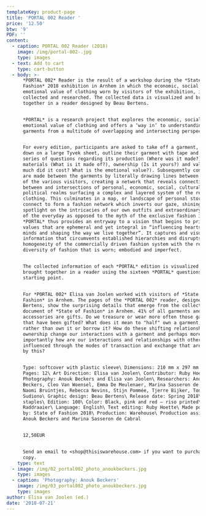 ```yaml
---
templateKey: product-page
title: 'PORTAL 002 Reader '
price: '12.50'
btw: '9'
PDF: ''
content:
  - caption: PORTAL 002 Reader (2018)
    image: /img/portal-002-.jpg
    type: images
  - text: Add to cart
    type: cart-button
  - body: >-
      *PORTAL 002* Reader is the result of a workshop during the *State of
      Fashion* 2018 exhibition in Arnhem in which the economic, social and
      emotional value of clothing worn by visitors of the exhibition, is
      collected and researched. The collected data is visualized and brought
      together in a reader designed by Beau Bertens.


      *PORTAL* is a research project that explores the economic, social and
      emotional value of clothing and offers a ‘way in’ to understanding
      garments from a multitude of overlapping and intersecting perspectives.


      For every edition, participants are asked to take off a garment, lay it
      down on a large Tyvek sheet, outline their garment with tape and answer a
      series of questions regarding its production (Where was it made?),
      materials (What is it made of?), ownership (Is it yours?) and value (How
      much did it cost? What is the emotional value?). Subsequently connections
      are made between the garments by literally drawing lines between the items
      of the various visitors, creating a network that reveals connections
      between and intersections of personal, economic, social, cultural and
      political realms surfacing a complex and layered system of the reality of
      clothing. This culminates in a map, or landscape of personal stories that
      connect to form a fashion network which inverts our gaze, shining a
      spotlight on the intricacies of our own outfits and extraordinary aspects
      of the everyday as opposed to the myth of the exclusive fashion image.
      *PORTAL* thus provides an entryway to a vision that begins to prioritise
      values that are ephemeral and yet integral in “influencing hearts and
      minds and shaping the way we live together”. It captures and visualises
      information that circumvents established hierarchies and disrupts the
      homogeneity of the commercially driven fashion system with the refreshing
      diversity of fashion that is worn; embodied and imperfect.


      The collected information of each *PORTAL* edition is visualized and
      brought together in a reader using the sixteen *PORTAL* questions as their
      starting point.


      For *PORTAL 002* Elisa van Joolen worked with visitors of *State of
      Fashion* in Arnhem. The pages of the *PORTAL 002* reader, designed by Beau
      Bertens, show the surprising details that emerge from the collective
      document of *State of Fashion* in Arnhem. 41% of all garments and
      accessories are gifts. Do we treasure or wear more often those garments
      that have been gifted? What does it mean to "half" own a garment, share it
      rather than own it or borrow it? How do these shifting relationships to
      ownership change our interactions with a garment and perhaps more
      importantly how are our interactions and relationships with other people
      influenced through the modes of transaction and exchange that are enabled
      by this?


      Type: softcover with plastic sleeve\ Dimensions: 210 mm x 297 mm portrait\
      Pages: 12\ Art Direction: Elisa van Joolen\ Contributor: Ruby Hoette\
      Photography: Anouk Beckers and Elisa van Joolen\ Researchers: Anouk
      Beckers, Cleo Van Woensel, Emma De Meulenaer, Marina Sasseron de Cabral,
      Naomi Bruintjes, Rebecca Nevins, Stijn Pommée, Tjerre Bijker, Tonya
      Sudiono\ Graphic design: Beau Bertens\ Release date: Spring 2018\ Binding:
      staples\ Edition: 100\ Color: Black, pink and red – riso printed\ Printer:
      Raddraaier\ Language: English\ Text editing: Ruby Hoette\ Made possible
      by: State of Fashion 2018\ Production: Warehouse\ Production assistants:
      Anouk Beckers and Marina Sasseron de Cabral


      12,50EUR


      Send an email to <shop@thisiswarehouse.com> if you want to purchase a
      copy.
    type: text
  - image: /img/02_portal002_photo_anoukbeckers.jpg
    type: images
  - caption: 'Photography: Anouk Beckers'
    image: /img/03_portal002_photo_anoukbeckers.jpg
    type: images
author: Elisa van Joolen (ed.)
date: '2018-07-21'
---
```



